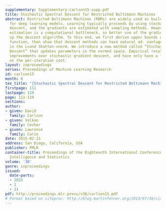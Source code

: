 ```yaml
---
supplementary: Supplementary:carlson15-supp.pdf
title: Stochastic Spectral Descent for Restricted Boltzmann Machines
abstract: Restricted Boltzmann Machines (RBMs) are widely used as building blocks
  for deep learning models. Learning typically proceeds by using stochastic gradient
  descent, and the gradients are estimated with sampling methods. However, the gradient
  estimation is a computational bottleneck, so better use of the gradients will speed
  up the descent algorithm. To this end, we first derive upper bounds on the RBM cost
  function, then show that descent methods can have natural ad- vantages by operating
  in the L∞and Shatten-∞norm. We introduce a new method called “Stochastic Spectral
  Descent” that updates parameters in the normed space. Empirical results show dramatic
  improvements over stochastic gradient descent, and have only have a fractional increase
  on the per-iteration cost.
layout: inproceedings
series: Proceedings of Machine Learning Research
id: carlson15
month: 0
tex_title: "{Stochastic Spectral Descent for Restricted Boltzmann Machines}"
firstpage: 111
lastpage: 119
page: 111-119
sections: 
author:
- given: David
  family: Carlson
- given: Volkan
  family: Cevher
- given: Lawrence
  family: Carin
date: 2015-02-21
address: San Diego, California, USA
publisher: PMLR
container-title: Proceedings of the Eighteenth International Conference on Artificial
  Intelligence and Statistics
volume: '38'
genre: inproceedings
issued:
  date-parts:
  - 2015
  - 2
  - 21
pdf: http://proceedings.mlr.press/v38/carlson15.pdf
# Format based on citeproc: http://blog.martinfenner.org/2013/07/30/citeproc-yaml-for-bibliographies/
---
```

